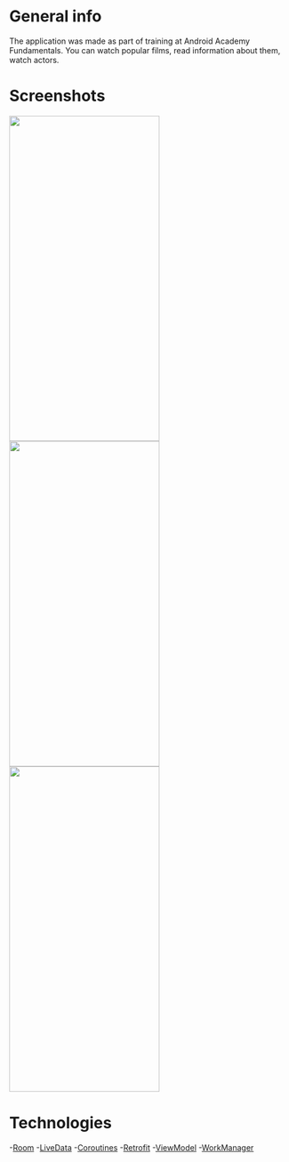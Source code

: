 
# General info
The application was made as part of training at Android Academy Fundamentals. 
You can watch popular films, read information about them, watch actors. 

# Screenshots
<img src="https://user-images.githubusercontent.com/53014698/113436103-c153ed80-93ec-11eb-8d40-db2e0fbc8482.jpg" height="585" width="270" />
<img src="https://user-images.githubusercontent.com/53014698/113436123-cb75ec00-93ec-11eb-9908-c540a408a7f4.jpg" height="585" width="270" />
<img src="https://user-images.githubusercontent.com/53014698/113436111-c6b13800-93ec-11eb-9fcd-c14392424b39.jpg" height="585" width="270" />

# Technologies
-[Room](https://developer.android.com/jetpack/androidx/releases/room)
-[LiveData](https://developer.android.com/topic/libraries/architecture/livedata)
-[Coroutines](https://developer.android.com/kotlin/coroutines)
-[Retrofit](https://square.github.io/retrofit/)
-[ViewModel](https://developer.android.com/reference/android/arch/lifecycle/ViewModel)
-[WorkManager](https://developer.android.com/topic/libraries/architecture/workmanager)
